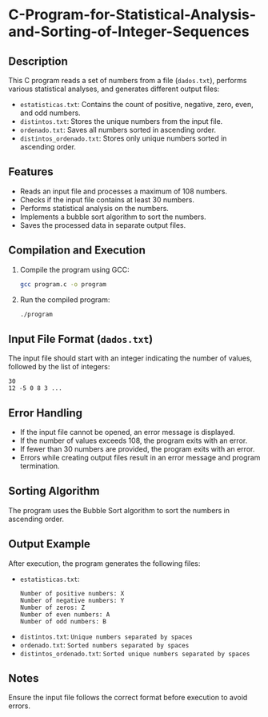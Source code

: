 # C-Program-for-Statistical-Analysis-and-Sorting-of-Integer-Sequences

## Description
This C program reads a set of numbers from a file (`dados.txt`), performs various statistical analyses, and generates different output files:

- `estatisticas.txt`: Contains the count of positive, negative, zero, even, and odd numbers.
- `distintos.txt`: Stores the unique numbers from the input file.
- `ordenado.txt`: Saves all numbers sorted in ascending order.
- `distintos_ordenado.txt`: Stores only unique numbers sorted in ascending order.

## Features
- Reads an input file and processes a maximum of 108 numbers.
- Checks if the input file contains at least 30 numbers.
- Performs statistical analysis on the numbers.
- Implements a bubble sort algorithm to sort the numbers.
- Saves the processed data in separate output files.

## Compilation and Execution
1. Compile the program using GCC:
   ```sh
   gcc program.c -o program
   ```
2. Run the compiled program:
   ```sh
   ./program
   ```

## Input File Format (`dados.txt`)
The input file should start with an integer indicating the number of values, followed by the list of integers:
```
30
12 -5 0 8 3 ...
```

## Error Handling
- If the input file cannot be opened, an error message is displayed.
- If the number of values exceeds 108, the program exits with an error.
- If fewer than 30 numbers are provided, the program exits with an error.
- Errors while creating output files result in an error message and program termination.

## Sorting Algorithm
The program uses the Bubble Sort algorithm to sort the numbers in ascending order.

## Output Example
After execution, the program generates the following files:
- `estatisticas.txt`:
  ```
  Number of positive numbers: X
  Number of negative numbers: Y
  Number of zeros: Z
  Number of even numbers: A
  Number of odd numbers: B
  ```
- `distintos.txt`: `Unique numbers separated by spaces`
- `ordenado.txt`: `Sorted numbers separated by spaces`
- `distintos_ordenado.txt`: `Sorted unique numbers separated by spaces`

## Notes
Ensure the input file follows the correct format before execution to avoid errors.

